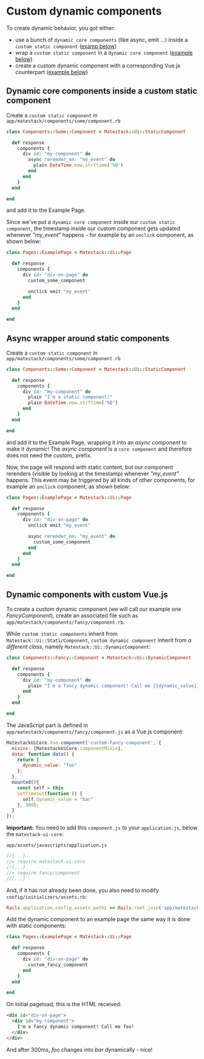 # Custom dynamic components

To create dynamic behavior, you got either:

- use a bunch of `dynamic core components` (like async, emit ...) inside a `custom static component` ([examp below](#dynamic-core-components-inside-a-custom-static_component))
- wrap a `custom static component` in a `dynamic core component` ([example below](#async-wrapper-around-static-components))
- create a custom dynamic component with a corresponding Vue.js counterpart ([example below](#dynamic-components-with-custom-))


## Dynamic core components inside a custom static component

Create a `custom static component` in `app/matestack/components/some/component.rb`

```ruby
class Components::Some::Component < Matestack::Ui::StaticComponent

  def response
    components {
      div id: "my-component" do
        async rerender_on: "my_event" do
          plain DateTime.now.strftime('%Q')
        end
      end
    }
  end

end
```

and add it to the Example Page.

Since we've put a `dynamic core component` inside our `custom static component`, the timestamp inside our custom component gets updated whenever *\"my_event\"* happens - for example by an `onclick` component, as shown below:

```ruby
class Pages::ExamplePage < Matestack::Ui::Page

  def response
    components {
      div id: "div-on-page" do
        custom_some_component

        onclick emit "my_event"
      end
    }
  end

end
```

## Async wrapper around static components

Create a `custom static component` in `app/matestack/components/some/component.rb`

```ruby
class Components::Some::Component < Matestack::Ui::StaticComponent

  def response
    components {
      div id: "my-component" do
        plain "I'm a static component!"
        plain DateTime.now.strftime('%Q')
      end
    }
  end

end
```

and add it to the Example Page, wrapping it into an *async component* to make it *dynamic*! The *async component* is a `core component` and therefore does not need the *custom_* prefix.

Now, the page will respond with static content, but our component rerenders (visible by looking at the timestamp) whenever *\"my_event\"* happens. This event may be triggered by all kinds of other components, for example an `onclick` component, as shown below:

```ruby
class Pages::ExamplePage < Matestack::Ui::Page

  def response
    components {
      div id: "div-on-page" do
        onclick emit "my_event"

        async rerender_on: "my_event" do
          custom_some_component
        end
      end
    }
  end

end
```

## Dynamic components with custom Vue.js

To create a custom dynamic component (we will call our example one *FancyComponent*), create an associated file such as `app/matestack/components/fancy/component.rb`.

While `custom static components` inherit from `Matestack::Ui::StaticComponent`, `custom dynamic component` inherit from *a different class*, namely `Matestack::Ui::DynamicComponent`:

```ruby
class Components::Fancy::Component < Matestack::Ui::DynamicComponent

  def response
    components {
      div id: "my-component" do
        plain "I'm a fancy dynamic component! Call me {{dynamic_value}}!"
      end
    }
  end

end
```

The JavaScript part is defined in `app/matestack/components/fancy/component.js` as a Vue.js component:

```javascript
MatestackUiCore.Vue.component('custom-fancy-component', {
  mixins: [MatestackUiCore.componentMixin],
  data: function data() {
    return {
      dynamic_value: "foo"
    };
  },
  mounted(){
    const self = this
    setTimeout(function () {
      self.dynamic_value = "bar"
    }, 300);
  }
});
```

**Important:** You need to add this `component.js` to your `application.js`, below the `matestack-ui-core`:

`app/assets/javascripts/application.js`

```javascript
//[...]
//= require matestack-ui-core
//[...]
//= require fancy/component
//[...]
```

And, if it has not already been done, you also need to modify `config/initializers/assets.rb`:

```ruby
Rails.application.config.assets.paths << Rails.root.join('app/matestack/components')
```

Add the dynamic component to an example page the same way it is done with static components:

```ruby
class Pages::ExamplePage < Matestack::Ui::Page

  def response
    components {
      div id: "div-on-page" do
        custom_fancy_component
      end
    }
  end

end
```

On initial pageload, this is the HTML received:

```html
<div id="div-on-page">
  <div id="my-component">
    I'm a fancy dynamic component! Call me foo!
  </div>
</div>
```

And after 300ms, *foo* changes into *bar* dynamically - nice!
